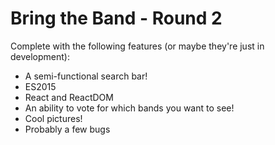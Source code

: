 # Bring the Band - Round 2

Complete with the following features (or maybe they're just in development): 

* A semi-functional search bar!
* ES2015
* React and ReactDOM
* An ability to vote for which bands you want to see!
* Cool pictures!
* Probably a few bugs
